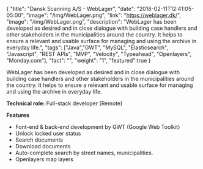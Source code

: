 {
  "title": "Dansk Scanning A/S - WebLager",
  "date": "2018-02-11T12:41:05-05:00",
  "image": "/img/WebLager.png",
  "link": "https://weblager.dk/",
  "image": "/img/WebLager.png",
  "description": "WebLager has been developed as desired and in close dialogue with building case handlers and other stakeholders in the municipalities around the country. It helps to ensure a relevant and usable surface for managing and using the archive in everyday life.",
  "tags": ["Java","GWT", "MySQL", "Elasticsearch", "Javascript", "REST APIs", "MVP", "Velocity", "Typeahead", "Openlayers", "Monday.com"],
  "fact": "",
  "weight": "1",
  "featured":true
}

WebLager has been developed as desired and in close dialogue with building case handlers and other stakeholders in the municipalities around the country. It helps to ensure a relevant and usable surface for managing and using the archive in everyday life.

**Technical role:** Full-stack developer (Remote)

**Features**

- Font-end & back-end development by GWT (Google Web Toolkit)
- Unlock locked user status
- Search documents
- Download documents
- Auto-complete search by street names, municipalities.
- Openlayers map layers
